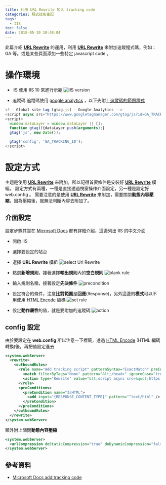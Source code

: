 ```yaml
---
title: 利用 URL Rewrite 加入 tracking code
categories: 程式技術筆記
tags:
  - IIS
toc: false
date: 2018-05-10 10:48:04
---
```



此篇介紹 [**URL Rewrite**][2] 的運用，利用 [**URL Rewrite**][2] 來附加追蹤程式碼，例如：GA 等。或是某些頁面添加一些特定 javascript code<!-- more --> 。

# 操作環境

- IIS
 使用 IIS 10 來進行示範
![IIS version](https://lh3.googleusercontent.com/RHyuNMozaPNqwS2AybQPiUNqs0XK6ArmuGleX2PcHIt5ioaPD8eqiWJYuGsAo5qODuOFzItRT0fckexOrYW8FaYC5poITyMF6vNE_K2ZFdBEYpw7LtRhID27j_vIvDPoUj1m22u1w1ca9LI-IGncmJAnFHyKyahRY9vd_l_uMuzOhKsm-NXMQ8jB4HzpGhWox7JJHfuA5gqY9zpzeJZqIdcuQB7xxhC2H8Nt8iB2rwcHBYJA-eao6pCdvH-DhWMUYRqqrYec-_f0yLTOaXmO657vyJMeORmVibOFlsR43NU01LJg4TV36iekqhP_Iw1Gv1M7-M5DzvVNmac-HgZqrGdvm_1ADRj5HgXKV0_I4ppFNVv37PYP9Oh8T130QjFaCsUyJzTmCndw1l33vkWPdq_VnT5G6llPuqt2lWx82IaiYffRdlC0IS6HSp7QM4aZGYvnaST1NJdwNEStSHau_FfpeejnmWjBQqd_m1bU4-OAszGwqj7dI_mzyfzGG7dp8_K7mefDaGcxxBdHEXEHSKEHG0wtMyUP032LhLNtgcavSLi5jXTdX5twzeHfen13Tt9GemuxlebawWJsvAAZLPAeQge5ZCJYn0YqZ_yPwx1nQl8uvHdG3aDbYHAv4IjZAxlZg6K1lq0a8E7-6I0gv6GHje6mHAlC=w466-h256-no)

- 追蹤碼
 追蹤碼使用 [google analytics](https://analytics.google.com/) ，以下先附上[追蹤碼的範例程式](https://support.google.com/analytics/answer/1008080?hl=zh-Hant)

``` js
<!-- Global site tag (gtag.js) - Google Analytics -->
<script async src="https://www.googletagmanager.com/gtag/js?id=GA_TRACKING_ID"></script>
<script>
  window.dataLayer = window.dataLayer || [];
  function gtag(){dataLayer.push(arguments);}
  gtag('js', new Date());

  gtag('config', 'GA_TRACKING_ID');
</script>
```

# 設定方式

主題是使用 [**URL Rewrite**][2] 來附加，所以記得首要條件是安裝好 [**URL Rewrite**][2] 模組。
設定方式有兩種，一種是直接透過視窗操作介面設定，另一種是設定好 web.config 。
需要注意的是使用 [**URL Rewrite**][2] 來附加，需要關閉**動態內容壓縮**，因為壓縮後，就無法判斷內容去附加了。

## 介面設定

設定步驟其實在 [Microsoft Docs][1] 都有詳細介紹，這邊列出 IIS 的中文介面

- 開啟 IIS
- 選擇要設定的站台
- 選擇 **URL Rewrite** 模組
 ![select Url Rewrite](https://lh3.googleusercontent.com/aLotYdI0HjLLKw2uqZg4UyniTbSm-E-wfppnnjeGsezj8xw1BLUyBEVzbzy5hMATk0JbTWmitWLYXcWl1qq5xmvX6OgRJco8THfzewiCNO6TRsPvI55C5tdNWlainKSMuil-K650psIsa3V8XsEt7dsvI7kco2dP7g2rLTgWYv5TAUzIdrJ68AIDVuiLEA3eY_jGyEsUoQbhEnty52TsryQBdTFjk68Uw0Am3xKRoqdSlFHwInTj_6fSxicphl7Q0T-RkJ7k-Xu0mOaGFu_27qOpOlaFsnun7V8vq1f7AlYK5z3EbE7ECO6Abzfr7LBiOMgKXDnkNBo7MJdjvFv4RnsF3zka5qxNIAIvoxKtOO1SqUE1eMRghM19SaS74UC3rLC_mQveBt86mGw-Ug51qdrrii4RxYors2tQdDr_4ZxEfxcvQs5jJeBUWZ9Kem3MAgZ5qt0RvFWOLb3rK_xKkLFOG8RJ2SBIWzm19G6CRqIm_uodlrvBB2p155N9pMz2xEw1QVX19oBrJQJ_dhmezUdfF3TlYsq6jsUHemftltrer-Akp_BKxWLw60ObHD4VJXXEqhtBsW9KDwcYzvc9oEYXDge83WZL4-Rksmp56XdJQM9JikPaVh_t3SyeeDLp-brqi1R4M-70LZnusBuwzBpd2jjJDbSf=w448-h269-no)

- 點選**新增規則**，接著選擇**輸出規則**內的**空白規則**
 ![blank rule](https://lh3.googleusercontent.com/GIvKqYaC72vSyjTlNTo3vSPZOCZ0eKR-QSdW6qTu2oNNqcAGixce4PIAHjjGOeoRyy9KUeb8tUMRLwkC7Esxc6KFags7vxpQZNDS3gUbXTTjzd6kku8r6SDAKoEdJcqXn8dH-cG0jqyYKK5tdysWV67r3vPz-pgDdw3G0HSRVW2qA99TuURZOwsG1JcmgQX5pZKwE6hVsZnQ_CHPM85Xd1Ca8k8DhOw638KdPjSzfXB9xa4d4aJ-r7fAcSYc2eWvEd-zZUNADyiykB0mvntpCmZ8lTW5q78fytnfzIVo2LZPwbqHjmHQS8sIkfga0iDcQcF5LVqbDrO3KjmbPIHPuLRXq3OLKrTZ1gVuOmN7hhTy4JhJTns09voqySuCiweviaaJ72vseomGtDC2ABgy3PKwYbiewCKQlakfg4yIXITiE8_F3EJXA7I1LDiMLeDtj9bo9JuGXmsCjpi36MbO9BZiyFzxTbheTpOAoAyI_QdrkbWW5b84Xr6zoo3uP3WiyndKbaYjGBreaB8oIDAqFKK4Z04-fig2WzLH-56Dr6RCakZo4J3edzE7_2t6peCB-lrPYIm3WNPxqSdsWrTzlKswblTp8MRztKbetn9wNtX64BidW9jOlwLc-ZhgZSzqxMamSWq9gxIAOhYbb8g0yhVmhcrwJ2y6=w951-h647-no)

- 輸入規則名稱，接著設定**先決條件**
 ![precondition](https://lh3.googleusercontent.com/jPpD08n439jcCA-MhHkCzuhZ8iixDZPhohTOWq6DUQmncVQcMsaQVJBViOFowWeelhGjf1RPdG2B7P5iv5jBzPypGIsIFgFe_lqgr7CQ2fFU1NbtzmhQQRWonPXorUcQP2xWR2IFTbxPaAR5Bq8DT8qLKHldSAs2IdqciM7s7kakm7RF-BZ0hV71vlhna2bfXkWacLzZwb0TK2KLvzpMfdRPzP7ImFVTSb6zGavofzV8jhdRQtMUCaOEGi_LohqWmfTE2y1RI63OT9W5Ki7qbfFhEQybOF3EsnYhSJiFcOmFa6tqarec4_vj6sGuFWZf9ObKQAx4-I6R25JGGe8RHDYi33najvnAShQ9g_2vdUtWEVHm03sqmLjOssw-JsrktVTKiNkNtUKGnVpMLbqpHsus6i_lJHgAP4ful0Kp8iJXF343dYbjz5sXg1J416dWFrKCGzb-znaXp3trm6FZoU9zD2deOjfh14icFipY9WQzRddtoYKCNw0kVtwFzngRUVcdr3l9Aqx7-Ai2sEXj4kdFld0qefZtP0Cf9KH6QbF23aiZij2yqbvbePoJdGhLczf9K4MWcboi-QyzK9LBk9ylQQZlyx0MNSkuCCRjyfJhlQKmyoD1TgdJGyHfwtsAmWGr6Ui095SUBNQk-ryysYgjt6M0dyu1=w952-h634-no)

- 設定符合的條件，注意**比對範圍**是**回應**(Response)，另外這邊的**模式**可以不用使用 [HTML Encode](https://emn178.github.io/online-tools/html_encode.html) 編碼
 ![set rule](https://lh3.googleusercontent.com/rmZ-vhTBs0SzYc2GyqnEle287f9cLfUEylICYHaJrrVa3GW7378yDkq3HrlVEQwBKPTymw88Y3bC50vX4jmlA3Zjsdud0rCJ8ptMGKk0nnLY9Ge0EZyhOEoqgnGeuxTD-0u-bhVoP3s5jaruK6G3wYkr05BK_HsoIA5I16TIgxYLsM4LL1rvCU6BLq_aNDd6dLrgCZguMvEdVpYWBSR7wZFXjOCjRpMyUW3M9GReyDScTQGsFeLW4UqIHyEcZlr2O8WBFC-6BAYBNEvsO7K0xVzQW8mpioFDDcLXl_nPsXYsSaxlkQHlvFopQcpSl7oSnS_xZ7fhNETav5iZCtC6njZYb4-vSREbjztXcBZj60dJMZyKh5ccYlA6Sfd4oRN3OFltw8W3kLsHLPa4FuTmrPtUaRt0CQVD2wi-Qy-WsRmJQfcea2TDIltvZjaDcFaZnSnisetPkxUqCVWnctcB8yMpHvBbfz2EdtFbAH8v4pv6eb1OdQiFaTJdLwP0r8ITb8pURG08IPB_IWZ9j3xsTGhp4ZgVa2uY6sFB6GHhxyhe_56LfNK9-X9oraLt3m2GmLlNTntGedAyDR9OZ1c9KwmN7cohlajUkKlyWNTc-r7cQ3Mto_KhwzQrlxX8AP9bm2VL_XZh_klPnuWpXIcmSbeYVNuiWVKI=w835-h455-no)

- 設定**動作屬性**的值，就是要附加的追蹤碼
 ![action](https://lh3.googleusercontent.com/VnFp6hEniNqpdlax19Andm385dj7pHX0TF5S5mzuLipJCS7x3lCS-lVVeKKl6MjwkIBEqp2LlAgWUwsCKIUJhJk2IDMa0ITc3YqZTjOBqOL6N6-ohfSKmmIqYH5L-3wMrq6pA8cwVCmxRqwjDVNOhgbgVXSneF9vjH2WWCiONPF2fAd2ZpvH21jY7jdn18Z8j3-_bPUCYKL4u_WTIwy6YGqCt5HDs13ebbMgzPS4neLBxpJeI8TvU7xfVKu5SIflJMTMBxzdhzQhag5UbeGH45u6fedMlFRmJRPJ5JJlgd0zmimPlgHSII9HaL5c2oLCj0v1tBQHoDFpIbvherP-gM29_Ai59cn67dav-u2N4icF29Uv46Mh4QM_3zfXIpCPDgSK0sM1sq8cwZrp7qjDnMeeLwHW5lGryqmiUvFQIG_qWnIC2Wx2e-Eh06MYsJWbT9EJ23u7CrbuTELJpkWEosQOs5UU6x7NX5VS1ARHbgcr50Oq4ug5v-gSHHjudw4VfdXQaEmQMZEx_X-hMfcWBWWtK4iC3nTrv4CPSX0_YlaOCPNiqRFjG2gPwC6RAx5FzULW4egAHDX9oznve62D7p8VhwA8pSmwFrhTEaM8UhlCWdFj6Zr7hiPI0Pzugl4QF4TliOaYFqoObNq6qMigG7A-QdlyOPWE=w837-h249-no)

## config 設定

由於要設定在 **web.config** 所以注意一下標籤，透過 [HTML Encode](https://emn178.github.io/online-tools/html_encode.html) (HTML 編碼轉換)後，再把值設定進去

``` XML
<system.webServer>
  <rewrite>
    <outboundRules>
      <rule name="Add tracking script" patternSyntax="ExactMatch" preCondition="IsHTML">
        <match filterByTags="None" pattern="&lt;/head>" ignoreCase="true" />
        <action type="Rewrite" value="&lt;script async src=&quot;https://www.googletagmanager.com/gtag/js?id=GA_TRACKING_ID&quot;>&lt;/script> &lt;script> window.dataLayer = window.dataLayer || []; function gtag() { dataLayer.push(arguments); } gtag('js', new Date()); gtag('config', 'GA_TRACKING_ID'); &lt;/script>&lt;/head>" />
      </rule>
      <preConditions>
        <preCondition name="IsHTML">
          <add input="{RESPONSE_CONTENT_TYPE}" pattern="^text/html" />
        </preCondition>
      </preConditions>
    </outboundRules>
  </rewrite>
</system.webServer>
```

額外附上關閉**動態內容壓縮**

``` XML
<system.webServer>
  <urlCompression doStaticCompression="true" doDynamicCompression="false" />
</system.webServer>
```

## 參考資料

- [Microsoft Docs add tracking code][1]

[1]: https://docs.microsoft.com/en-us/iis/extensions/url-rewrite-module/using-outbound-rules-to-add-web-analytics-tracking-code
[2]: https://www.iis.net/downloads/microsoft/url-rewrite
[3]: http://readily-notes.blogspot.tw/2011/11/url-rewrite.html "rewrite intro"
